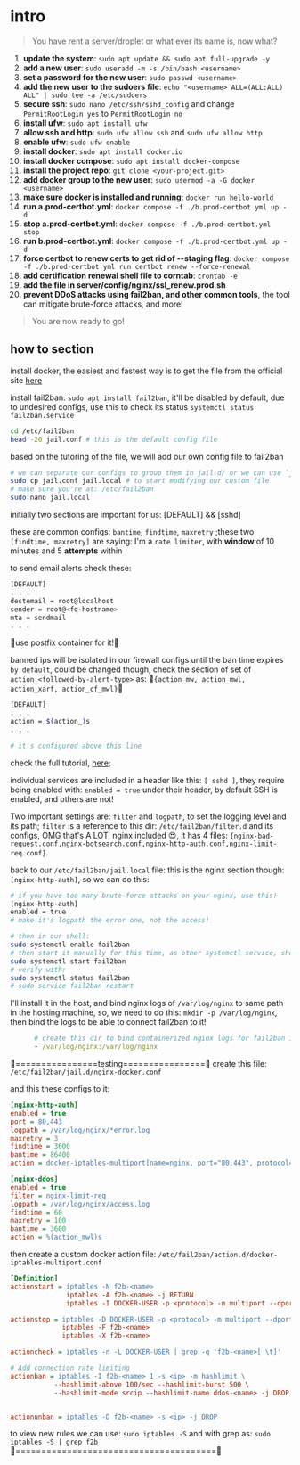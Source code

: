 # intro

> You have rent a server/droplet or what ever its name is, now what?

1. **update the system**: `sudo apt update && sudo apt full-upgrade -y`
2. **add a new user**: `sudo useradd -m -s /bin/bash <username>`
3. **set a password for the new user**: `sudo passwd <username>`
4. **add the new user to the sudoers file**: `echo "<username> ALL=(ALL:ALL) ALL" | sudo tee -a /etc/sudoers`
5. **secure ssh**: `sudo nano /etc/ssh/sshd_config` and change `PermitRootLogin yes` to `PermitRootLogin no`
6. **install ufw**: `sudo apt install ufw`
7. **allow ssh and http**: `sudo ufw allow ssh` and `sudo ufw allow http`
8. **enable ufw**: `sudo ufw enable`
9. **install docker**: `sudo apt install docker.io`
10. **install docker compose**: `sudo apt install docker-compose`
11. **install the project repo**: `git clone <your-project.git>`
12. **add docker group to the new user**: `sudo usermod -a -G docker <username>`
13. **make sure docker is installed and running**: `docker run hello-world`
14. **run a.prod-certbot.yml**: `docker compose -f ./b.prod-certbot.yml up -d`
15. **stop a.prod-certbot.yml**: `docker compose -f ./b.prod-certbot.yml stop`
16. **run b.prod-certbot.yml**: `docker compose -f ./b.prod-certbot.yml up -d`
17. **force certbot to renew certs to get rid of --staging flag**: `docker compose -f ./b.prod-certbot.yml run certbot renew --force-renewal`
18. **add certification renewal shell file to corntab**: `crontab -e`
19. **add the file in server/config/nginx/ssl_renew.prod.sh**
20. **prevent DDoS attacks using fail2ban, and other common tools**, the tool can mitigate brute-force attacks, and more!

> You are now ready to go!

## how to section

install docker, the easiest and fastest way is to get the file from the official site [here](https://get.docker.com/)

install fail2ban: `sudo apt install fail2ban`, it'll be disabled by default, due to undesired configs, use this to check its status `systemctl status fail2ban.service`

```sh
cd /etc/fail2ban
head -20 jail.conf # this is the default config file
```

based on the tutoring of the file, we will add our own config file to fail2ban

```sh
# we can separate our configs to group them in jail.d/ or we can use `jail.local` file for all configs
sudo cp jail.conf jail.local # to start modifying our custom file
# make sure you're at: /etc/fail2ban
sudo nano jail.local
```

initially two sections are important for us: [DEFAULT] && [sshd]

these are common configs: `bantime`, `findtime`, `maxretry` ;these two `[findtime, maxretry]` are saying: I'm a `rate limiter`, with **window** of 10 minutes and 5 **attempts** within

to send email alerts check these:

```sh
[DEFAULT]
. . .
destemail = root@localhost
sender = root@<fq-hostname>
mta = sendmail
. . .
```

🔴use postfix container for it!🔴

banned ips will be isolated in our firewall configs until the ban time expires `by default`, could be changed though, check the section of set of `action_<followed-by-alert-type>` as: 🔴`{action_mw, action_mwl, action_xarf, action_cf_mwl}`🔴

```sh
[DEFAULT]
. . .
action = $(action_)s
. . .

# it's configured above this line
```

check the full tutorial, [here](https://www.digitalocean.com/community/tutorials/how-to-protect-ssh-with-fail2ban-on-ubuntu-22-04#individual-jail-settings);

individual services are included in a header like this: `[ sshd ]`, they require being enabled with: `enabled = true` under their header, by default SSH is enabled, and others are not!

Two important settings are: `filter` and `logpath`, to set the logging level and its path; `filter` is a reference to this dir: `/etc/fail2ban/filter.d` and its configs, OMG that's A LOT, nginx included 😍, it has 4 files: `{nginx-bad-request.conf,nginx-botsearch.conf,nginx-http-auth.conf,nginx-limit-req.conf}`.

back to our `/etc/fail2ban/jail.local` file: this is the nginx section though: `[nginx-http-auth]`, so we can do this:

```sh
# if you have too many brute-force attacks on your nginx, use this!
[nginx-http-auth]
enabled = true
# make it's logpath the error one, not the access!

# then in our shell:
sudo systemctl enable fail2ban
# then start it manually for this time, as other systemctl service, should be enabled for future booting, and started for current one
sudo systemctl start fail2ban
# verify with:
sudo systemctl status fail2ban
# sudo service fail2ban restart
```

I'll install it in the host, and bind nginx logs of `/var/log/nginx` to same path in the hosting machine, so, we need to do this: `mkdir -p /var/log/nginx`, then bind the logs to be able to connect fail2ban to it!

```yaml
      # create this dir to bind containerized nginx logs for fail2ban issues
      - /var/log/nginx:/var/log/nginx
```

🔴================testing================🔴
create this file: `/etc/fail2ban/jail.d/nginx-docker.conf`

and this these configs to it:

```ini
[nginx-http-auth]
enabled = true
port = 80,443
logpath = /var/log/nginx/*error.log
maxretry = 3
findtime = 3600
bantime = 86400
action = docker-iptables-multiport[name=nginx, port="80,443", protocol=tcp]

[nginx-ddos]
enabled = true
filter = nginx-limit-req
logpath = /var/log/nginx/access.log
findtime = 60
maxretry = 100
bantime = 3600
action = %(action_mwl)s
```

then create a custom docker action file: `/etc/fail2ban/action.d/docker-iptables-multiport.conf`

```ini
[Definition]
actionstart = iptables -N f2b-<name>
              iptables -A f2b-<name> -j RETURN
              iptables -I DOCKER-USER -p <protocol> -m multiport --dports <port> -j f2b-<name>

actionstop = iptables -D DOCKER-USER -p <protocol> -m multiport --dports <port> -j f2b-<name>
             iptables -F f2b-<name>
             iptables -X f2b-<name>

actioncheck = iptables -n -L DOCKER-USER | grep -q 'f2b-<name>[ \t]'

# Add connection rate limiting
actionban = iptables -I f2b-<name> 1 -s <ip> -m hashlimit \
           --hashlimit-above 100/sec --hashlimit-burst 500 \
           --hashlimit-mode srcip --hashlimit-name ddos-<name> -j DROP


actionunban = iptables -D f2b-<name> -s <ip> -j DROP
```

to view new rules we can use: `sudo iptables -S` and with grep as: `sudo iptables -S | grep f2b`
🔴=======================================🔴

